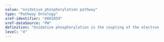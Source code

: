 ```yaml
---
value: "oxidative phosphorylation pathway"
type: "Pathway Ontology"
xref-identifier: "0001059"
xref-dataSource: "PW"
definition: "Oxidative phosphorylation is the coupling of the electron transport chain and the ATP biosynthetic pathways. The electron transfer chain generates an electrochemical gradient that drives the phosphorylation of ADP. Under certain circumstances the two may be uncoupled."
level: "4"
---
```

